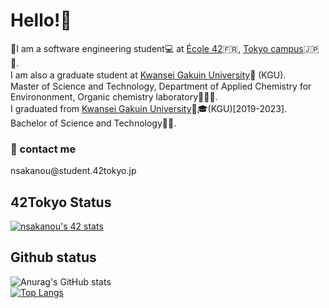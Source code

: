 # Hello!🌿
🚀I am a software engineering student💻 at [École 42](https://42.fr/)🇫🇷, 
[Tokyo campus](https://42tokyo.jp/)🇯🇵🗼.<br>
I am also a graduate student at [Kwansei Gakuin University](https://www.kwansei.ac.jp/index.html)🌙 (KGU).　
<br>Master of Science and Technology, Department of Applied Chemistry for Environonment, Organic chemistry laboratory👩‍🔬🔬. 
<br>I graduated from [Kwansei Gakuin University](https://www.kwansei.ac.jp/index.html)🌙🎓(KGU)[2019-2023].　
<br>Bachelor of Science and Technology🥼🧪.

<h3>📩 contact me</h3>
nsakanou@student.42tokyo.jp

<h2>42Tokyo Status</h2>

<a href="https://github.com/Coday-meric/badge42">
<img src="https://badge42.coday.fr/api/v2/clrema1zk209101p4pn6udhxt/stats?cursusId=21&coalitionId=310" alt="nsakanou's 42 stats" />
</a>

## Github status

![Anurag's GitHub stats](https://github-readme-stats.vercel.app/api?username=dxe58709&show_icons=true&theme=dracula)
<br>
[![Top Langs](https://github-readme-stats.vercel.app/api/top-langs/?username=dxe58709)](https://github.com/dxe58709/github-readme-stats)
